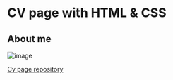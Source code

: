 # CV page with HTML &  CSS

## About me



![image](web_img.png)

[Cv page repository](https://dmitryloskucheravyi.github.io/cv_page_frontend/)